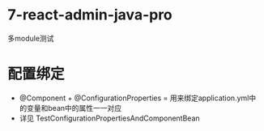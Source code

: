 # 7-react-admin-java-pro
多module测试

# 配置绑定
- @Component + @ConfigurationProperties = 用来绑定application.yml中的变量和bean中的属性一一对应
- 详见 TestConfigurationPropertiesAndComponentBean